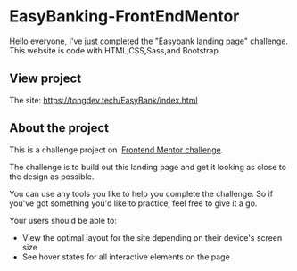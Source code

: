 # EasyBanking-FrontEndMentor



Hello everyone, I've just completed the "Easybank landing page" challenge. This website is code with HTML,CSS,Sass,and Bootstrap.

## **View project**

The site: https://tongdev.tech/EasyBank/index.html

## **About the project**

This is a challenge project on  [Frontend Mentor challenge](https://www.frontendmentor.io/solutions/responsive-landing-page-using-tailwind-apt74__Nl).

The challenge is to build out this landing page and get it looking as close to the design as possible.

You can use any tools you like to help you complete the challenge. So if you've got something you'd like to practice, feel free to give it a go.

Your users should be able to:

- View the optimal layout for the site depending on their device's screen size
- See hover states for all interactive elements on the page
